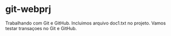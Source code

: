 # git-webprj
Trabalhando com Git e GitHub.
Incluimos arquivo doc1.txt no projeto.
Vamos testar transaçoes no Git e GitHub.
